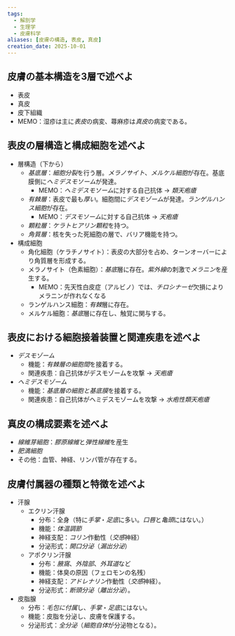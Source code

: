 ```yaml
---
tags:
  - 解剖学
  - 生理学
  - 皮膚科学
aliases: [皮膚の構造, 表皮, 真皮]
creation_date: 2025-10-01
---
```

## 皮膚の基本構造を3層で述べよ
- 表皮
- 真皮
- 皮下組織
- MEMO：湿疹は主に*表皮*の病変、蕁麻疹は*真皮*の病変である。

## 表皮の層構造と構成細胞を述べよ
- 層構造（下から）
	- *基底層*：*細胞分裂*を行う層。*メラノサイト*、*メルケル細胞*が存在。基底膜側に*ヘミデスモソーム*が発達。
		- MEMO：*ヘミデスモソーム*に対する自己抗体 → *類天疱瘡*
	- *有棘層*：表皮で最も*厚い*。細胞間に*デスモゾーム*が発達。*ランゲルハンス細胞*が存在。
		- MEMO：*デスモソーム*に対する自己抗体 → *天疱瘡*
	- *顆粒層*：*ケラトヒアリン顆粒*を持つ。
	- *角質層*：核を失った死細胞の層で、バリア機能を持つ。
- 構成細胞
	- 角化細胞（ケラチノサイト）：表皮の大部分を占め、ターンオーバーにより角質層を形成する。
	- メラノサイト（色素細胞）：*基底*層に存在。*紫外線*の刺激で*メラニン*を産生する。
		- MEMO：先天性白皮症（アルビノ）では、*チロシナーゼ*欠損によりメラニンが作れなくなる
	- ランゲルハンス細胞：*有棘*層に存在。
	- メルケル細胞：*基底*層に存在し、触覚に関与する。

## 表皮における細胞接着装置と関連疾患を述べよ
- *デスモゾーム*
	- 機能：*有棘層の細胞間*を接着する。
	- 関連疾患：自己抗体がデスモゾームを攻撃 → *天疱瘡*
- *ヘミデスモゾーム*
	- 機能：*基底層の細胞と基底膜*を接着する。
	- 関連疾患：自己抗体がヘミデスモゾームを攻撃 → *水疱性類天疱瘡*

## 真皮の構成要素を述べよ
- *線維芽細胞*：*膠原線維*と*弾性線維*を産生
- *肥満細胞*
- その他：血管、神経、リンパ管が存在する。

## 皮膚付属器の種類と特徴を述べよ
- 汗腺
	- エクリン汗腺
		- 分布：全身（特に*手掌*・*足底*に多い。*口唇*と*亀頭*にはない。）
		- 機能：*体温調節*
		- 神経支配：*コリン*作動性（*交感*神経）
		- 分泌形式：*開口分泌*（*漏出分泌*）
	- アポクリン汗腺
		- 分布：*腋窩*、*外陰部*、*外耳道*など
		- 機能：体臭の原因（フェロモンの名残）
		- 神経支配：*アドレナリン*作動性（*交感*神経）。
		- 分泌形式：*断頭分泌*（*離出分泌*）。
- 皮脂腺
	- 分布：*毛包に付属*し、*手掌*・*足底*にはない。
	- 機能：皮脂を分泌し、皮膚を保護する。
	- 分泌形式：*全分泌*（*細胞自体*が分泌物となる）。